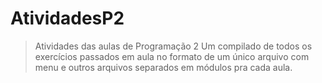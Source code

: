 # AtividadesP2
>Atividades das aulas de Programação 2
Um compilado de todos os exercícios passados em aula no formato de um único arquivo com menu e outros arquivos separados em módulos pra cada aula.

